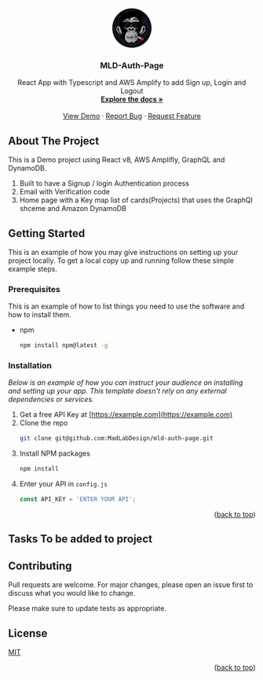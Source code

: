 
<a name="readme-top"></a>


<!-- PROJECT LOGO -->
<br />
<div align="center">
  <a href="https://github.com/MadLabDesign/">
    <img src="madlab-img.png" alt="Logo" width="80" height="80">
  </a>

  <h3 align="center">MLD-Auth-Page</h3>

  <p align="center">
    React App with Typescript and AWS Amplify to add Sign up, Login and Logout
    <br />
    <a href="/"><strong>Explore the docs »</strong></a>
    <br />
    <br />
    <a href="/">View Demo</a>
    ·
    <a href="/">Report Bug</a>
    ·
    <a href="/">Request Feature</a>
  </p>
</div>


<!-- ABOUT THE PROJECT -->
## About The Project
This is a Demo project using React v8, AWS Amplifly, GraphQL and DynamoDB. 
1. Built to have a Signup / login Authentication process
2. Email with Verification code 
3. Home page with a Key map list of cards(Projects) that uses the GraphQl shceme and Amazon DynamoDB

<!-- GETTING STARTED -->
## Getting Started

This is an example of how you may give instructions on setting up your project locally.
To get a local copy up and running follow these simple example steps.

### Prerequisites

This is an example of how to list things you need to use the software and how to install them.
* npm
  ```sh
  npm install npm@latest -g
  ```

### Installation

_Below is an example of how you can instruct your audience on installing and setting up your app. This template doesn't rely on any external dependencies or services._

1. Get a free API Key at [https://example.com](https://example.com)
2. Clone the repo
   ```sh
   git clone git@github.com:MadLabDesign/mld-auth-page.git
   ```
3. Install NPM packages
   ```sh
   npm install
   ```
4. Enter your API in `config.js`
   ```js
   const API_KEY = 'ENTER YOUR API';
   ```

<p align="right">(<a href="#readme-top">back to top</a>)</p>

<!-- TODO tasks -->
## Tasks To be added to project








## Contributing
Pull requests are welcome. For major changes, please open an issue first to discuss what you would like to change.

Please make sure to update tests as appropriate.

## License
[MIT](https://choosealicense.com/licenses/mit/)

<p align="right">(<a href="#readme-top">back to top</a>)</p>
